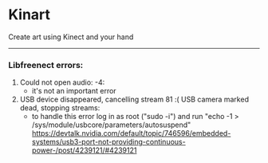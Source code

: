 # Kinart
Create art using Kinect and your hand



_____________________________

### Libfreenect errors:
1. Could not open audio: -4:
    - it's not an important error
2. USB device disappeared, cancelling stream 81 :( USB camera marked dead, stopping streams:
    - to handle this error log in as root ("sudo -i") and run  "echo -1 > /sys/module/usbcore/parameters/autosuspend"
  https://devtalk.nvidia.com/default/topic/746596/embedded-systems/usb3-port-not-providing-continuous-power-/post/4239121/#4239121
